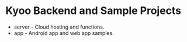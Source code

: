 # Kyoo Backend and Sample Projects

* server - Cloud hosting and functions.
* app - Android app and web app samples.

